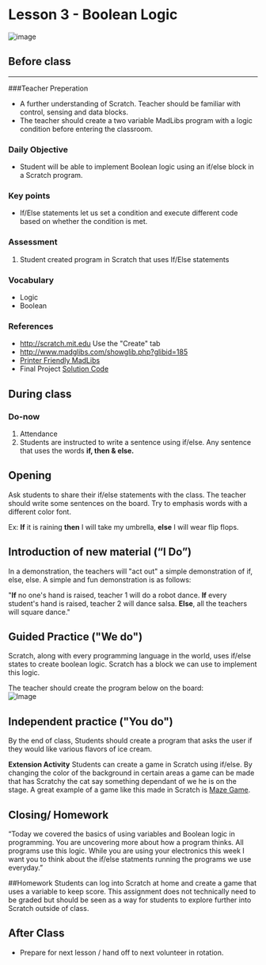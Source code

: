 # Lesson 3 - Boolean Logic

![image](http://i.imgur.com/NIS7eyA.png)

## Before class
---
###Teacher Preperation
* A further understanding of Scratch. Teacher should be familiar with control, sensing and data blocks.
* The teacher should create a two variable MadLibs program with a logic condition before entering the classroom.


### Daily Objective
 
* Student will be able to implement Boolean logic using an if/else block in a Scratch program. 

### Key points


* If/Else statements let us set a condition and execute different code based on whether the condition is met.

### Assessment

1. Student created program in Scratch that uses If/Else statements


### Vocabulary

* Logic
* Boolean

### References

* <http://scratch.mit.edu> Use the "Create" tab
* <http://www.madglibs.com/showglib.php?glibid=185>
* [Printer Friendly MadLibs](http://www.madglibs.com/printglib.php?glibid=185)
* Final Project [Solution Code](http://scratch.mit.edu/projects/24577972/)

## During class

### Do-now

1. Attendance
2. Students are instructed to write a sentence using if/else. Any sentence that uses the words **if, then & else.**

## Opening

Ask students to share their if/else statements with the class. The teacher should write some sentences on the board. Try to emphasis words with a different color font.

Ex: **If** it is raining **then** I will take my umbrella, **else** I will wear flip flops.

## Introduction of new material (“I Do”)

In a demonstration, the teachers will "act out" a simple demonstration of if, else, else. A simple and fun demonstration is as follows:

"**If** no one's hand is raised, teacher 1 will do a robot dance. **If** every student's hand is raised, teacher 2 will dance salsa. **Else**, all the teachers will square dance."

## Guided Practice ("We do")

Scratch, along with every programming language in the world, uses if/else states to create boolean logic. Scratch has a block we can use to implement this logic. 

The teacher should create the program below on the board:  
![Image](http://i.imgur.com/VpEyHso.png) 


## Independent practice ("You do")

By the end of class, Students should create a program that asks the user if they would like various flavors of ice cream.

**Extension Activity** Students can create a game in Scratch using if/else. By changing the color of the background in certain areas a game can be made that has Scratchy the cat say something dependant of we he is on the stage. A great example of a game like this made in Scratch is [Maze Game](http://scratch.mit.edu/projects/10544966/).


## Closing/ Homework

“Today we covered the basics of using variables and Boolean logic in programming. You are uncovering more about how a program thinks. All programs use this logic. While you are using your electronics this week I want you to think about the if/else statments running the programs we use everyday.”


##Homework
Students can log into Scratch at home and create a game that uses a variable to keep score. This assignment does not technically need to be graded but should be seen as a way for students to explore further into Scratch outside of class.

## After Class
* Prepare for next lesson / hand off to next volunteer in rotation.
